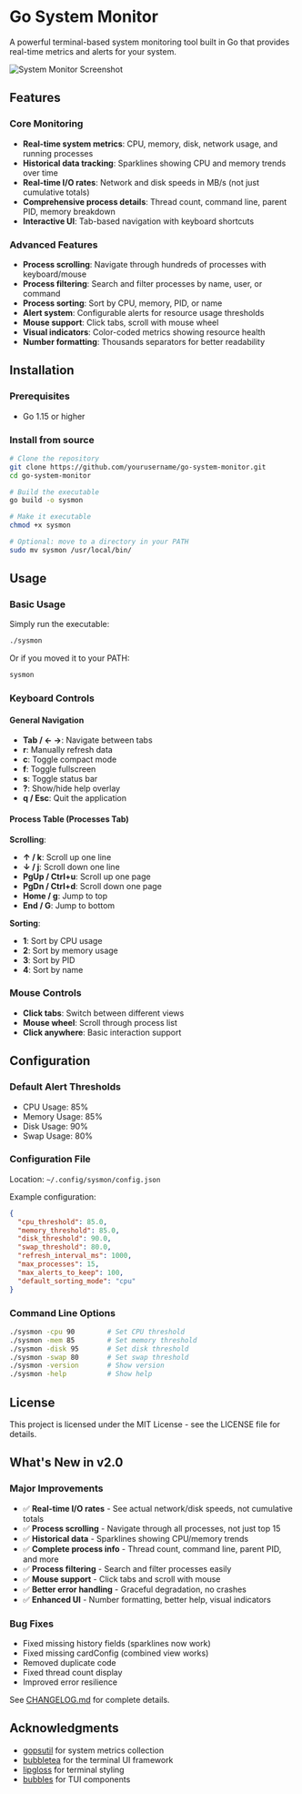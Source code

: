 # Go System Monitor

A powerful terminal-based system monitoring tool built in Go that provides real-time metrics and alerts for your system.

![System Monitor Screenshot](screenshot.png)

## Features

### Core Monitoring
- **Real-time system metrics**: CPU, memory, disk, network usage, and running processes
- **Historical data tracking**: Sparklines showing CPU and memory trends over time
- **Real-time I/O rates**: Network and disk speeds in MB/s (not just cumulative totals)
- **Comprehensive process details**: Thread count, command line, parent PID, memory breakdown
- **Interactive UI**: Tab-based navigation with keyboard shortcuts

### Advanced Features
- **Process scrolling**: Navigate through hundreds of processes with keyboard/mouse
- **Process filtering**: Search and filter processes by name, user, or command
- **Process sorting**: Sort by CPU, memory, PID, or name
- **Alert system**: Configurable alerts for resource usage thresholds
- **Mouse support**: Click tabs, scroll with mouse wheel
- **Visual indicators**: Color-coded metrics showing resource health
- **Number formatting**: Thousands separators for better readability

## Installation

### Prerequisites

- Go 1.15 or higher

### Install from source

```bash
# Clone the repository
git clone https://github.com/yourusername/go-system-monitor.git
cd go-system-monitor

# Build the executable
go build -o sysmon

# Make it executable
chmod +x sysmon

# Optional: move to a directory in your PATH
sudo mv sysmon /usr/local/bin/
```

## Usage

### Basic Usage

Simply run the executable:

```bash
./sysmon
```

Or if you moved it to your PATH:

```bash
sysmon
```

### Keyboard Controls

#### General Navigation
- **Tab / ← →**: Navigate between tabs
- **r**: Manually refresh data
- **c**: Toggle compact mode
- **f**: Toggle fullscreen
- **s**: Toggle status bar
- **?**: Show/hide help overlay
- **q / Esc**: Quit the application

#### Process Table (Processes Tab)
**Scrolling**:
- **↑ / k**: Scroll up one line
- **↓ / j**: Scroll down one line
- **PgUp / Ctrl+u**: Scroll up one page
- **PgDn / Ctrl+d**: Scroll down one page
- **Home / g**: Jump to top
- **End / G**: Jump to bottom

**Sorting**:
- **1**: Sort by CPU usage
- **2**: Sort by memory usage
- **3**: Sort by PID
- **4**: Sort by name

### Mouse Controls
- **Click tabs**: Switch between different views
- **Mouse wheel**: Scroll through process list
- **Click anywhere**: Basic interaction support

## Configuration

### Default Alert Thresholds
- CPU Usage: 85%
- Memory Usage: 85%
- Disk Usage: 90%
- Swap Usage: 80%

### Configuration File
Location: `~/.config/sysmon/config.json`

Example configuration:
```json
{
  "cpu_threshold": 85.0,
  "memory_threshold": 85.0,
  "disk_threshold": 90.0,
  "swap_threshold": 80.0,
  "refresh_interval_ms": 1000,
  "max_processes": 15,
  "max_alerts_to_keep": 100,
  "default_sorting_mode": "cpu"
}
```

### Command Line Options
```bash
./sysmon -cpu 90        # Set CPU threshold
./sysmon -mem 85        # Set memory threshold
./sysmon -disk 95       # Set disk threshold
./sysmon -swap 80       # Set swap threshold
./sysmon -version       # Show version
./sysmon -help          # Show help
```

## License

This project is licensed under the MIT License - see the LICENSE file for details.

## What's New in v2.0

### Major Improvements
- ✅ **Real-time I/O rates** - See actual network/disk speeds, not cumulative totals
- ✅ **Process scrolling** - Navigate through all processes, not just top 15
- ✅ **Historical data** - Sparklines showing CPU/memory trends
- ✅ **Complete process info** - Thread count, command line, parent PID, and more
- ✅ **Process filtering** - Search and filter processes easily
- ✅ **Mouse support** - Click tabs and scroll with mouse
- ✅ **Better error handling** - Graceful degradation, no crashes
- ✅ **Enhanced UI** - Number formatting, better help, visual indicators

### Bug Fixes
- Fixed missing history fields (sparklines now work)
- Fixed missing cardConfig (combined view works)
- Removed duplicate code
- Fixed thread count display
- Improved error resilience

See [CHANGELOG.md](CHANGELOG.md) for complete details.

## Acknowledgments

- [gopsutil](https://github.com/shirou/gopsutil) for system metrics collection
- [bubbletea](https://github.com/charmbracelet/bubbletea) for the terminal UI framework
- [lipgloss](https://github.com/charmbracelet/lipgloss) for terminal styling
- [bubbles](https://github.com/charmbracelet/bubbles) for TUI components
